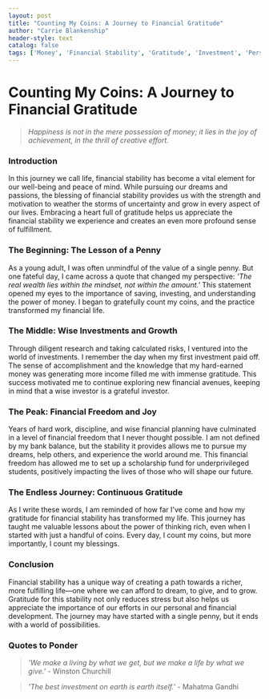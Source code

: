 ```yaml
---
layout: post
title: "Counting My Coins: A Journey to Financial Gratitude"
author: "Carrie Blankenship"
header-style: text
catalog: false
tags: ['Money', 'Financial Stability', 'Gratitude', 'Investment', 'Personal Growth', 'Life Lessons']
---
```


# Counting My Coins: A Journey to Financial Gratitude

> *Happiness is not in the mere possession of money; it lies in the joy of achievement, in the thrill of creative effort.*

### Introduction

In this journey we call life, financial stability has become a vital element for our well-being and peace of mind. While pursuing our dreams and passions, the blessing of financial stability provides us with the strength and motivation to weather the storms of uncertainty and grow in every aspect of our lives. Embracing a heart full of gratitude helps us appreciate the financial stability we experience and creates an even more profound sense of fulfillment.

### The Beginning: The Lesson of a Penny

As a young adult, I was often unmindful of the value of a single penny. But one fateful day, I came across a quote that changed my perspective: *'The real wealth lies within the mindset, not within the amount.'* This statement opened my eyes to the importance of saving, investing, and understanding the power of money. I began to gratefully count my coins, and the practice transformed my financial life.

### The Middle: Wise Investments and Growth

Through diligent research and taking calculated risks, I ventured into the world of investments. I remember the day when my first investment paid off. The sense of accomplishment and the knowledge that my hard-earned money was generating more income filled me with immense gratitude. This success motivated me to continue exploring new financial avenues, keeping in mind that a wise investor is a grateful investor.

### The Peak: Financial Freedom and Joy

Years of hard work, discipline, and wise financial planning have culminated in a level of financial freedom that I never thought possible. I am not defined by my bank balance, but the stability it provides allows me to pursue my dreams, help others, and experience the world around me. This financial freedom has allowed me to set up a scholarship fund for underprivileged students, positively impacting the lives of those who will shape our future.

### The Endless Journey: Continuous Gratitude

As I write these words, I am reminded of how far I've come and how my gratitude for financial stability has transformed my life. This journey has taught me valuable lessons about the power of thinking rich, even when I started with just a handful of coins. Every day, I count my coins, but more importantly, I count my blessings.

### Conclusion

Financial stability has a unique way of creating a path towards a richer, more fulfilling life—one where we can afford to dream, to give, and to grow. Gratitude for this stability not only reduces stress but also helps us appreciate the importance of our efforts in our personal and financial development. The journey may have started with a single penny, but it ends with a world of possibilities.

### Quotes to Ponder

> *'We make a living by what we get, but we make a life by what we give.'* - Winston Churchill

> *'The best investment on earth is earth itself.'* - Mahatma Gandhi
